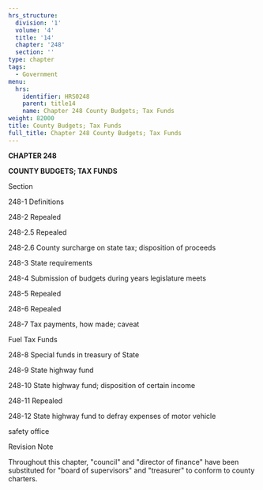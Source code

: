 ```yaml
---
hrs_structure:
  division: '1'
  volume: '4'
  title: '14'
  chapter: '248'
  section: ''
type: chapter
tags:
  - Government
menu:
  hrs:
    identifier: HRS0248
    parent: title14
    name: Chapter 248 County Budgets; Tax Funds
weight: 82000
title: County Budgets; Tax Funds
full_title: Chapter 248 County Budgets; Tax Funds
---
```

**CHAPTER 248**

**COUNTY BUDGETS; TAX FUNDS**

Section

248-1 Definitions

248-2 Repealed

248-2.5 Repealed

248-2.6 County surcharge on state tax; disposition of proceeds

248-3 State requirements

248-4 Submission of budgets during years legislature meets

248-5 Repealed

248-6 Repealed

248-7 Tax payments, how made; caveat

Fuel Tax Funds

248-8 Special funds in treasury of State

248-9 State highway fund

248-10 State highway fund; disposition of certain income

248-11 Repealed

248-12 State highway fund to defray expenses of motor vehicle

safety office

Revision Note

Throughout this chapter, "council" and "director of finance" have been substituted for "board of supervisors" and "treasurer" to conform to county charters.